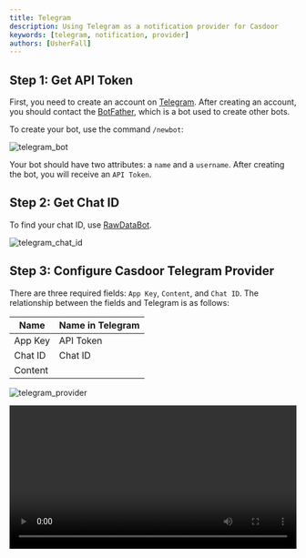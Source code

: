 ```yaml
---
title: Telegram
description: Using Telegram as a notification provider for Casdoor
keywords: [telegram, notification, provider]
authors: [UsherFall]
---
```


## Step 1: Get API Token

First, you need to create an account on [Telegram](https://web.telegram.org/). After creating an account, you should contact the [BotFather](https://telegram.me/BotFather), which is a bot used to create other bots.

To create your bot, use the command `/newbot`:

![telegram_bot](/img/providers/notification/telegram_bot.png)

Your bot should have two attributes: a `name` and a `username`. After creating the bot, you will receive an `API Token`.

## Step 2: Get Chat ID

To find your chat ID, use [RawDataBot](https://t.me/raw_info_bot).

![telegram_chat_id](/img/providers/notification/telegram_chat_id.png)

## Step 3: Configure Casdoor Telegram Provider

There are three required fields: `App Key`, `Content`, and `Chat ID`. The relationship between the fields and Telegram is as follows:

| Name    | Name in Telegram |
|---------|------------------|
| App Key | API Token        |
| Chat ID | Chat ID          |
| Content |                  |

![telegram_provider](/img/providers/notification/telegram_provider.png)

<video src="/video/provider/notification/use_telegram_as_notification_provider.mp4" controls="controls" width="100%"></video>
